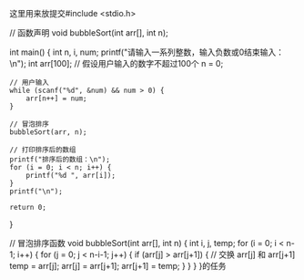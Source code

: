 这里用来放提交#include <stdio.h>

// 函数声明
void bubbleSort(int arr[], int n);

int main() {
    int n, i, num;
    printf("请输入一系列整数，输入负数或0结束输入：\n");
    int arr[100]; // 假设用户输入的数字不超过100个
    n = 0;

    // 用户输入
    while (scanf("%d", &num) && num > 0) {
        arr[n++] = num;
    }

    // 冒泡排序
    bubbleSort(arr, n);

    // 打印排序后的数组
    printf("排序后的数组：\n");
    for (i = 0; i < n; i++) {
        printf("%d ", arr[i]);
    }
    printf("\n");

    return 0;
}

// 冒泡排序函数
void bubbleSort(int arr[], int n) {
    int i, j, temp;
    for (i = 0; i < n-1; i++) {
        for (j = 0; j < n-i-1; j++) {
            if (arr[j] > arr[j+1]) {
                // 交换 arr[j] 和 arr[j+1]
                temp = arr[j];
                arr[j] = arr[j+1];
                arr[j+1] = temp;
            }
        }
    }
}的任务
